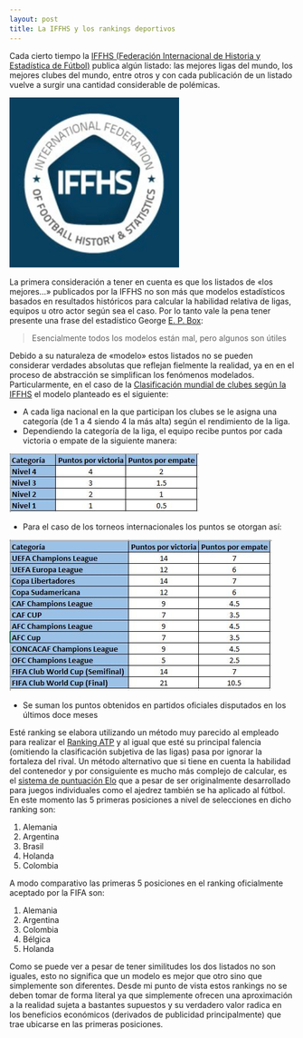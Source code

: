 ```yaml
---
layout: post
title: La IFFHS y los rankings deportivos
---
```


Cada cierto tiempo la [IFFHS (Federación Internacional de Historia y Estadística de Fútbol)](https://es.wikipedia.org/wiki/IFFHS) publica algún listado: las mejores ligas del mundo, los mejores clubes del mundo, entre otros y con cada 
publicación de un listado vuelve a surgir una cantidad considerable de polémicas.

![Ranking 1](https://raw.githubusercontent.com/daniels13ca/daniels13ca.github.io/master/images/Ranking1.png)

La primera consideración a tener en cuenta es que los listados de «los mejores…» publicados por la IFFHS no son más que modelos estadísticos basados en resultados históricos para calcular la habilidad relativa de ligas, equipos u otro actor según sea el caso. Por lo tanto vale 
la pena tener presente una frase del estadístico George [E. P. Box](https://en.wikipedia.org/wiki/George_E._P._Box):

> Esencialmente todos los modelos están mal, pero algunos son útiles

Debido a su naturaleza de «modelo» estos listados no se pueden considerar verdades absolutas que reflejan fielmente la 
realidad, ya en en el proceso de abstracción se simplifican los fenómenos modelados. Particularmente, en el caso de la 
[Clasificación mundial de clubes según la IFFHS](https://iffhs.de/club-world-ranking-2014/) el modelo planteado es el siguiente:

*	A cada liga nacional en la que participan los clubes se le asigna una categoría (de 1 a 4 siendo 4 la más alta) según el rendimiento de la liga.
*	Dependiendo la categoría de la liga, el equipo recibe puntos por cada victoria o empate de la siguiente manera:

![Ranking 2](https://raw.githubusercontent.com/daniels13ca/daniels13ca.github.io/master/images/Ranking2.jpg)

*	Para el caso de los torneos internacionales los puntos se otorgan así:

![Ranking 3](https://raw.githubusercontent.com/daniels13ca/daniels13ca.github.io/master/images/Ranking3.jpg)

*	Se suman los puntos obtenidos en partidos oficiales disputados en los últimos doce meses

Esté ranking se elabora utilizando un método muy parecido al empleado para realizar el [Ranking ATP](https://en.wikipedia.org/wiki/ATP_Rankings)
y al igual que esté su principal falencia (omitiendo la clasificación subjetiva de las ligas) pasa por ignorar la fortaleza del rival.
Un método alternativo que si tiene en cuenta la habilidad del contenedor y por consiguiente es mucho más complejo de calcular, es el 
[sistema de puntuación Elo](https://es.wikipedia.org/wiki/Sistema_de_puntuaci%C3%B3n_Elo) que a pesar de ser originalmente desarrollado para juegos individuales como el ajedrez también se ha aplicado al 
fútbol. En este momento las 5 primeras posiciones a nivel de selecciones en dicho ranking son:

1. Alemania
2. Argentina
3. Brasil
4. Holanda
5. Colombia

A modo comparativo las primeras 5 posiciones en el ranking oficialmente aceptado por la FIFA son:

1. Alemania
2. Argentina
3. Colombia
4. Bélgica
5. Holanda

Como se puede ver a pesar de tener similitudes los dos listados no son iguales, esto no significa que un modelo es mejor que otro sino que simplemente son diferentes. Desde mi punto de vista estos rankings no se deben tomar de forma literal ya que simplemente ofrecen una aproximación a la realidad sujeta a bastantes supuestos y su verdadero valor radica en los beneficios económicos (derivados de publicidad principalmente) 
que trae ubicarse en las primeras posiciones.
